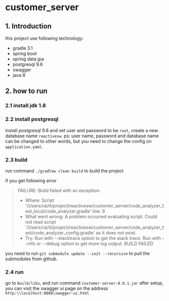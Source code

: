# customer_server

## 1. Introduction
this project use following technology:
* gradle 3.1 
* spring boot 
* spring data jpa
* postgresql 9.6
* swagger
* java 8

## 2. how to run
### 2.1 install jdk 1.8

### 2.2 install postgresql 
install postgresql 9.6 and set user and password to be `root`,
create a new database name `reactivesw`.
ps: user name, password and database name can be changed to other words,
 but you need to change the config on `application.yaml`.

### 2.3 build 
run command `./gradlew clean build` to build the project

if you get following error
>FAILURE: Build failed with an exception.
>* Where:
Script '/Users/rai/it/project/reactivesw/customer_server/code_analyzer_test_local/code_analyzer.gradle' line: 6
>* What went wrong:
A problem occurred evaluating script.
> Could not read script '/Users/rai/it/project/reactivesw/customer_server/code_analyzer_test/code_analyzer_config.gradle' as it does not exist.
>* Try:
Run with --stacktrace option to get the stack trace. Run with --info or --debug option to get more log output.
>BUILD FAILED 

you need to run `git submodule update --init --recursive` to pull the submodules from github. 

### 2.4 run
go to `build/libs`, and run command `customer-server-0.0.1.jar`
after setup, you can visit the swagger ui page on the address `http:\\localhost:8088\swagger-ui.html`